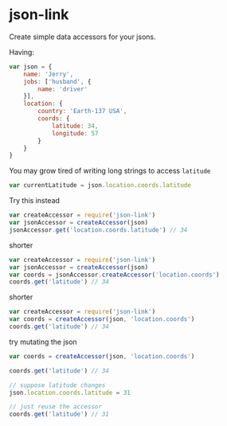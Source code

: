 # json-link

Create simple data accessors for your jsons.

Having:
```js
var json = {
    name: 'Jerry',
    jobs: ['husband', {
        name: 'driver'
    }],
    location: {
        country: 'Earth-137 USA',
        coords: {
            latitude: 34,
            longitude: 57
        }
    }
}
```

You may grow tired of writing long strings to access `latitude`
```js
var currentLatitude = json.location.coords.latitude
```

Try this instead
```js
var createAccessor = require('json-link')
var jsonAccessor = createAccessor(json)
jsonAccessor.get('location.coords.latitude') // 34
```

shorter
```js
var createAccessor = require('json-link')
var jsonAccessor = createAccessor(json)
var coords = jsonAccessor.createAccessor('location.coords')
coords.get('latitude') // 34
```

shorter
```js
var createAccessor = require('json-link')
var coords = createAccessor(json, 'location.coords')
coords.get('latitude') // 34
```

try mutating the json
```js
var coords = createAccessor(json, 'location.coords')

coords.get('latitude') // 34

// suppose latitude changes
json.location.coords.latitude = 31

// just reuse the accessor
coords.get('latitude') // 31
```

